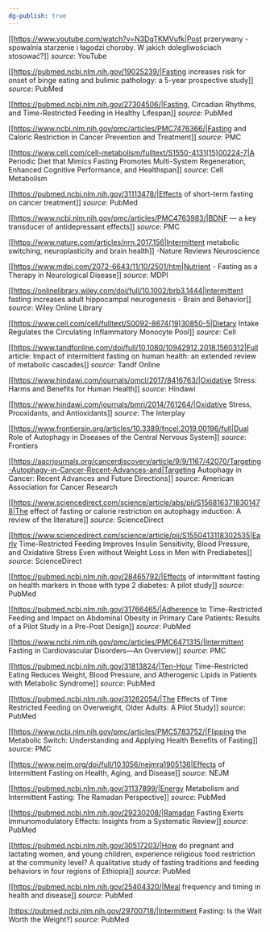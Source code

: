 ```yaml
---
dg-publish: true
---
```

[[https://www.youtube.com/watch?v=N3DqTKMVufk|Post przerywany - spowalnia starzenie i łagodzi choroby. W jakich dolegliwościach stosować?]]
*source*: YouTube

[[https://pubmed.ncbi.nlm.nih.gov/19025239/|Fasting increases risk for onset of binge eating and bulimic pathology: a 5-year prospective study]]
*source*: PubMed

[[https://pubmed.ncbi.nlm.nih.gov/27304506/|Fasting, Circadian Rhythms, and Time-Restricted Feeding in Healthy Lifespan]]
*source*: PubMed

[[https://www.ncbi.nlm.nih.gov/pmc/articles/PMC7476366/|Fasting and Caloric Restriction in Cancer Prevention and Treatment]]
*source*: PMC

[[https://www.cell.com/cell-metabolism/fulltext/S1550-4131(15)00224-7|A Periodic Diet that Mimics Fasting Promotes Multi-System Regeneration, Enhanced Cognitive Performance, and Healthspan]]
*source*: Cell Metabolism

[[https://pubmed.ncbi.nlm.nih.gov/31113478/|Effects of short-term fasting on cancer treatment]]
*source*: PubMed

[[https://www.ncbi.nlm.nih.gov/pmc/articles/PMC4763983/|BDNF — a key transducer of antidepressant effects]]
*source*: PMC

[[https://www.nature.com/articles/nrn.2017.156|Intermittent metabolic switching, neuroplasticity and brain health]] -Nature Reviews Neuroscience

[[https://www.mdpi.com/2072-6643/11/10/2501/htm|Nutrient - Fasting as a Therapy in Neurological Disease]]
*source*: MDPI

[[https://onlinelibrary.wiley.com/doi/full/10.1002/brb3.1444|Intermittent fasting increases adult hippocampal neurogenesis - Brain and Behavior]]
*source*: Wiley Online Library

[[https://www.cell.com/cell/fulltext/S0092-8674(19)30850-5|Dietary Intake Regulates the Circulating Inflammatory Monocyte Pool]]
*source*: Cell

[[https://www.tandfonline.com/doi/full/10.1080/10942912.2018.1560312|Full article: Impact of intermittent fasting on human health: an extended review of metabolic cascades]]
*source*: Tandf Online

[[https://www.hindawi.com/journals/omcl/2017/8416763/|Oxidative Stress: Harms and Benefits for Human Health]]
*source*: Hindawi

[[https://www.hindawi.com/journals/bmri/2014/761264/|Oxidative Stress, Prooxidants, and Antioxidants]]
*source*: The Interplay

[[https://www.frontiersin.org/articles/10.3389/fncel.2019.00196/full|Dual Role of Autophagy in Diseases of the Central Nervous System]]
*source*: Frontiers

[[https://aacrjournals.org/cancerdiscovery/article/9/9/1167/42070/Targeting-Autophagy-in-Cancer-Recent-Advances-and|Targeting Autophagy in Cancer: Recent Advances and Future Directions]]
*source*: American Association for Cancer Research

[[https://www.sciencedirect.com/science/article/abs/pii/S1568163718301478|The effect of fasting or calorie restriction on autophagy induction: A review of the literature]]
*source*: ScienceDirect

[[https://www.sciencedirect.com/science/article/pii/S1550413118302535|Early Time-Restricted Feeding Improves Insulin Sensitivity, Blood Pressure, and Oxidative Stress Even without Weight Loss in Men with Prediabetes]]
*source*: ScienceDirect

[[https://pubmed.ncbi.nlm.nih.gov/28465792/|Effects of intermittent fasting on health markers in those with type 2 diabetes: A pilot study]]
*source*: PubMed

[[https://pubmed.ncbi.nlm.nih.gov/31766465/|Adherence to Time-Restricted Feeding and Impact on Abdominal Obesity in Primary Care Patients: Results of a Pilot Study in a Pre-Post Design]]
*source*: PubMed

[[https://www.ncbi.nlm.nih.gov/pmc/articles/PMC6471315/|Intermittent Fasting in Cardiovascular Disorders—An Overview]]
*source*: PMC

[[https://pubmed.ncbi.nlm.nih.gov/31813824/|Ten-Hour Time-Restricted Eating Reduces Weight, Blood Pressure, and Atherogenic Lipids in Patients with Metabolic Syndrome]]
*source*: PubMed

[[https://pubmed.ncbi.nlm.nih.gov/31262054/|The Effects of Time Restricted Feeding on Overweight, Older Adults: A Pilot Study]]
*source*: PubMed

[[https://www.ncbi.nlm.nih.gov/pmc/articles/PMC5783752/|Flipping the Metabolic Switch: Understanding and Applying Health Benefits of Fasting]]
*source*: PMC

[[https://www.nejm.org/doi/full/10.1056/nejmra1905136|Effects of Intermittent Fasting on Health, Aging, and Disease]]
*source*: NEJM

[[https://pubmed.ncbi.nlm.nih.gov/31137899/|Energy Metabolism and Intermittent Fasting: The Ramadan Perspective]]
*source*: PubMed

[[https://pubmed.ncbi.nlm.nih.gov/29230208/|Ramadan Fasting Exerts Immunomodulatory Effects: Insights from a Systematic Review]]
*source*: PubMed

[[https://pubmed.ncbi.nlm.nih.gov/30517203/|How do pregnant and lactating women, and young children, experience religious food restriction at the community level? A qualitative study of fasting traditions and feeding behaviors in four regions of Ethiopia]]
*source*: PubMed

[[https://pubmed.ncbi.nlm.nih.gov/25404320/|Meal frequency and timing in health and disease]]
*source*: PubMed

[https://pubmed.ncbi.nlm.nih.gov/29700718/|Intermittent Fasting: Is the Wait Worth the Weight?]
*source*: PubMed




